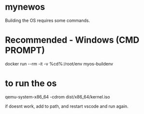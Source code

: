 # mynewos
Building the OS requires some commands.

# Recommended - Windows (CMD PROMPT)
docker run --rm -it -v %cd%:/root/env myos-buildenv

# to run the os
qemu-system-x86_64 -cdrom dist/x86_64/kernel.iso

 if doesnt work, add to path, and restart vscode and run again.
